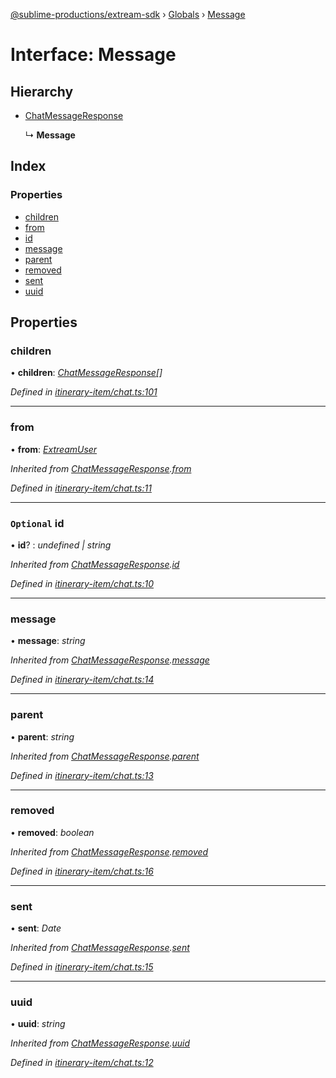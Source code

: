 [@sublime-productions/extream-sdk](../README.md) › [Globals](../globals.md) › [Message](message.md)

# Interface: Message

## Hierarchy

* [ChatMessageResponse](chatmessageresponse.md)

  ↳ **Message**

## Index

### Properties

* [children](message.md#children)
* [from](message.md#from)
* [id](message.md#optional-id)
* [message](message.md#message)
* [parent](message.md#parent)
* [removed](message.md#removed)
* [sent](message.md#sent)
* [uuid](message.md#uuid)

## Properties

###  children

• **children**: *[ChatMessageResponse](chatmessageresponse.md)[]*

*Defined in [itinerary-item/chat.ts:101](https://github.com/Extream-SaaS/ex-sdk/blob/d73bdfb/src/itinerary-item/chat.ts#L101)*

___

###  from

• **from**: *[ExtreamUser](extreamuser.md)*

*Inherited from [ChatMessageResponse](chatmessageresponse.md).[from](chatmessageresponse.md#from)*

*Defined in [itinerary-item/chat.ts:11](https://github.com/Extream-SaaS/ex-sdk/blob/d73bdfb/src/itinerary-item/chat.ts#L11)*

___

### `Optional` id

• **id**? : *undefined | string*

*Inherited from [ChatMessageResponse](chatmessageresponse.md).[id](chatmessageresponse.md#optional-id)*

*Defined in [itinerary-item/chat.ts:10](https://github.com/Extream-SaaS/ex-sdk/blob/d73bdfb/src/itinerary-item/chat.ts#L10)*

___

###  message

• **message**: *string*

*Inherited from [ChatMessageResponse](chatmessageresponse.md).[message](chatmessageresponse.md#message)*

*Defined in [itinerary-item/chat.ts:14](https://github.com/Extream-SaaS/ex-sdk/blob/d73bdfb/src/itinerary-item/chat.ts#L14)*

___

###  parent

• **parent**: *string*

*Inherited from [ChatMessageResponse](chatmessageresponse.md).[parent](chatmessageresponse.md#parent)*

*Defined in [itinerary-item/chat.ts:13](https://github.com/Extream-SaaS/ex-sdk/blob/d73bdfb/src/itinerary-item/chat.ts#L13)*

___

###  removed

• **removed**: *boolean*

*Inherited from [ChatMessageResponse](chatmessageresponse.md).[removed](chatmessageresponse.md#removed)*

*Defined in [itinerary-item/chat.ts:16](https://github.com/Extream-SaaS/ex-sdk/blob/d73bdfb/src/itinerary-item/chat.ts#L16)*

___

###  sent

• **sent**: *Date*

*Inherited from [ChatMessageResponse](chatmessageresponse.md).[sent](chatmessageresponse.md#sent)*

*Defined in [itinerary-item/chat.ts:15](https://github.com/Extream-SaaS/ex-sdk/blob/d73bdfb/src/itinerary-item/chat.ts#L15)*

___

###  uuid

• **uuid**: *string*

*Inherited from [ChatMessageResponse](chatmessageresponse.md).[uuid](chatmessageresponse.md#uuid)*

*Defined in [itinerary-item/chat.ts:12](https://github.com/Extream-SaaS/ex-sdk/blob/d73bdfb/src/itinerary-item/chat.ts#L12)*
